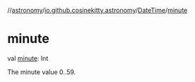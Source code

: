 //[astronomy](../../../index.md)/[io.github.cosinekitty.astronomy](../index.md)/[DateTime](index.md)/[minute](minute.md)

# minute

val [minute](minute.md): Int

The minute value 0..59.
